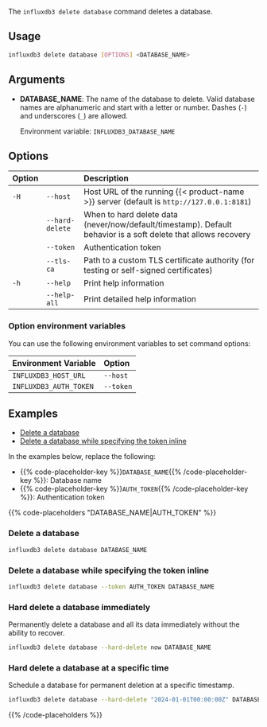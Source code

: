 
The `influxdb3 delete database` command deletes a database.

## Usage

<!--pytest.mark.skip-->

```bash
influxdb3 delete database [OPTIONS] <DATABASE_NAME>
```

## Arguments

- **DATABASE_NAME**: The name of the database to delete. Valid database names are alphanumeric and start with a letter or number. Dashes (`-`) and underscores (`_`) are allowed.
  
  Environment variable: `INFLUXDB3_DATABASE_NAME`

## Options

| Option |               | Description                                                                              |
| :----- | :------------ | :--------------------------------------------------------------------------------------- |
| `-H`   | `--host`      | Host URL of the running {{< product-name >}} server (default is `http://127.0.0.1:8181`) |
|        | `--hard-delete` | When to hard delete data (never/now/default/timestamp). Default behavior is a soft delete that allows recovery |
|        | `--token`     | Authentication token                                                                     |
|        | `--tls-ca`    | Path to a custom TLS certificate authority (for testing or self-signed certificates)     |
| `-h`   | `--help`      | Print help information                                                                   |
|        | `--help-all`  | Print detailed help information                                                          |

### Option environment variables

You can use the following environment variables to set command options:

| Environment Variable      | Option       |
| :------------------------ | :----------- |
| `INFLUXDB3_HOST_URL`      | `--host`     |
| `INFLUXDB3_AUTH_TOKEN`    | `--token`    |

## Examples

- [Delete a database](#delete-a-database)
- [Delete a database while specifying the token inline](#delete-a-database-while-specifying-the-token-inline)

In the examples below, replace the following:

- {{% code-placeholder-key %}}`DATABASE_NAME`{{% /code-placeholder-key %}}:
  Database name
- {{% code-placeholder-key %}}`AUTH_TOKEN`{{% /code-placeholder-key %}}: 
  Authentication token

{{% code-placeholders "DATABASE_NAME|AUTH_TOKEN" %}}

### Delete a database

<!--pytest.mark.skip-->

```bash
influxdb3 delete database DATABASE_NAME
```

### Delete a database while specifying the token inline

<!--pytest.mark.skip-->

```bash
influxdb3 delete database --token AUTH_TOKEN DATABASE_NAME
```

### Hard delete a database immediately

Permanently delete a database and all its data immediately without the ability to recover.

<!--pytest.mark.skip-->

```bash
influxdb3 delete database --hard-delete now DATABASE_NAME
```

### Hard delete a database at a specific time

Schedule a database for permanent deletion at a specific timestamp.

<!--pytest.mark.skip-->

```bash
influxdb3 delete database --hard-delete "2024-01-01T00:00:00Z" DATABASE_NAME
```

{{% /code-placeholders %}}
